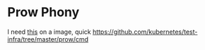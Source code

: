 # Prow Phony

I need [this](https://github.com/kubernetes/test-infra/tree/master/prow/cmd) on a image, quick https://github.com/kubernetes/test-infra/tree/master/prow/cmd